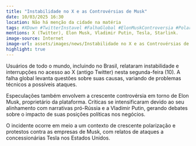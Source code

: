 ```yaml
---
title: "Instabilidade no X e as Controvérsias de Musk"
date: 10/03/2025 16:30
location: Não há menção da cidade na matéria
tags: #XDown #TwitterInstavel #FalhaGlobal #ElonMuskControversia #Polarizacao #ProtestosTesla #Russia #Putin #RedesSociais #NoticiasInternacionais #abc360noticias
mentions: X (Twitter), Elon Musk, Vladimir Putin, Tesla, Starlink.
image-source: Internet
image-url: assets/images/news/Instabilidade no X e as Controvérsias de Musk.jpg
highlight: true
---
```


Usuários de todo o mundo, incluindo no Brasil, relataram instabilidade e interrupções no acesso ao X (antigo Twitter) nesta segunda-feira (10). A falha global levanta questões sobre suas causas, variando de problemas técnicos a possíveis ataques.

Especulações também envolvem a crescente controvérsia em torno de Elon Musk, proprietário da plataforma. Críticas se intensificaram devido ao seu alinhamento com narrativas pró-Rússia e a Vladimir Putin, gerando debates sobre o impacto de suas posições políticas nos negócios.

O incidente ocorre em meio a um contexto de crescente polarização e protestos contra as empresas de Musk, com relatos de ataques a concessionárias Tesla nos Estados Unidos.
